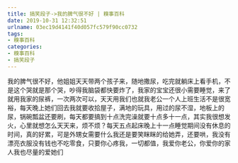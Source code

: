 ```yaml
---
title: 搞笑段子->我的脾气很不好 | 糗事百科
date: 2019-10-31 12:32:51
urlname: 03ec19d4141f40d057fc579f90cc0732
tags: 
- 糗事百科
categories:
- 糗事百科
- 搞笑段子
---
```

我的脾气很不好，他姐姐天天带两个孩子来，随地撒尿，吃完就躺床上看手机，不是这个哭就是那个哭，吵得我脑袋都快要炸了，我家的宝宝还很小需要睡觉，来了就用我家的尿裤，一次两次可以，天天用我们也就我老公一个人上班生活不是很宽裕，每天晚上她们回去我就要收拾屋子，满地的玩具，用过的尿不湿，地板上的尿，锅碗瓢盆还要刷，每天都要搞到十点洗完澡就要十点多十一点，其实我很想发火，心里就想怎么天天来，烦不烦？每天五点起床晚上十一点睡觉期间没有休息的时间，真的好累，可是外甥女需要什么我还是要笑眯眯的给她弄，还要哄，我没有漂亮衣服没有钱也不吃零食，只要你心疼我，一切都值，我爱你老公，你爱你的家人我也尽量的爱她们


